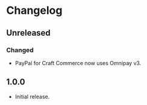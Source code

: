 Changelog
=========
## Unreleased

### Changed
- PayPal for Craft Commerce now uses Omnipay v3.

## 1.0.0

- Initial release.
